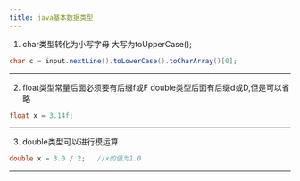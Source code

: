 ```yaml
---
title: java基本数据类型
---
```


1. char类型转化为小写字母
大写为toUpperCase();
```java
char c = input.nextLine().toLowerCase().toCharArray()[0];
```
******

2. float类型常量后面必须要有后缀f或F
double类型后面有后缀d或D,但是可以省略
```java
float x = 3.14f;
```
******

3. double类型可以进行模运算
```java
double x = 3.0 / 2;   //x的值为1.0
```
******



